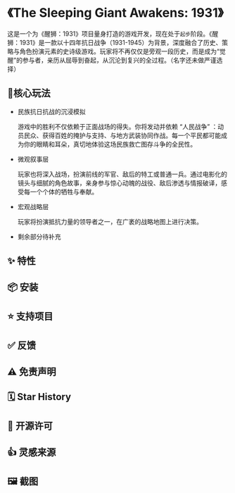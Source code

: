 # 《The Sleeping Giant Awakens: 1931》
这是一个为《醒狮：1931》项目量身打造的游戏开发，现在处于`起步`阶段。《醒狮：1931》是一款以十四年抗日战争（1931-1945）为背景，深度融合了历史、策略与角色扮演元素的史诗级游戏。玩家将不再仅仅是旁观一段历史，而是成为“觉醒”的参与者，亲历从屈辱到奋起，从沉沦到复兴的全过程。（名字还未做严谨选择）
## 📢核心玩法
- 民族抗日抗战的沉浸模拟

  游戏中的胜利不仅依赖于正面战场的得失。你将发动并依赖 “人民战争” ：动员民众、获得百姓的掩护与支持、与地方武装协同作战。每一个平民都可能成为你的眼睛和耳朵，真切地体验这场民族救亡图存斗争的全民性。
- 微观叙事层

  玩家也将深入战场，扮演前线的军官、敌后的特工或普通一兵。通过电影化的镜头与细腻的角色故事，亲身参与惊心动魄的战役、敌后渗透与情报破译，感受每一个个体的牺牲与奉献。
- 宏观战略层

  玩家将扮演抵抗力量的领导者之一，在广袤的战略地图上进行决策。
- 剩余部分待补充
## ✨ 特性
## 📦️ 安装
## ⭐ 支持项目
## ✅ 反馈
## ⚠️ 免责声明
## 🗓️ Star History
## 📜 开源许可
## 👍 灵感来源
## 🖼️ 截图
